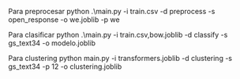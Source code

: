 
Para preprocesar
python .\main.py -i train.csv -d preprocess -s open_response -o we.joblib -p we

Para clasificar
python .\main.py -i train.csv,bow.joblib -d classify -s gs_text34 -o modelo.joblib

Para clustering
python main.py -i transformers.joblib -d clustering -s gs_text34 -p 12 -o clustering.joblib
